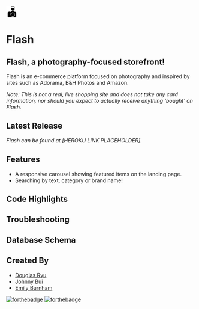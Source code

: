<img src='./src/assets/camera.png' width='30px'/>

# Flash

## Flash, a photography-focused storefront!

Flash is an e-commerce platform focused on photography and inspired by sites such as Adorama, B&H Photos and Amazon.

*Note: This is not a real, live shopping site and does not take any card information, nor should you expect to actually receive anything 'bought' on Flash.*

## Latest Release

*Flash can be found at [HEROKU LINK PLACEHOLDER].*


## Features
- A responsive carousel showing featured items on the landing page.
- Searching by text, category or brand name!

## Code Highlights


## Troubleshooting


## Database Schema


## Created By 
- [Douglas Ryu](https://github.com/douglasryu)
- [Johnny Bui](https://github.com/JBui923)
- [Emily Burnham](https://github.com/Aderyn1121)

[![forthebadge](https://forthebadge.com/images/badges/made-with-javascript.svg)](https://forthebadge.com)
[![forthebadge](https://forthebadge.com/images/badges/made-with-python.svg)](https://forthebadge.com)

